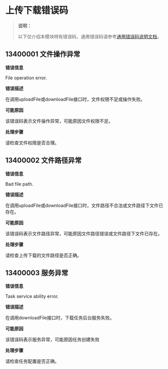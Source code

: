 # 上传下载错误码

> **说明：**
>
> 以下仅介绍本模块特有错误码，通用错误码请参考[通用错误码说明文档](errorcode-universal.md)。

## 13400001 文件操作异常

**错误信息**

File operation error.

**错误描述**

在调用uploadFile或downloadFile接口时，文件权限不足或操作失败。

**可能原因**

该错误码表示文件操作异常，可能原因文件权限不足。

**处理步骤**

请检查文件权限是否合理。

## 13400002 文件路径异常

**错误信息**

Bad file path.

**错误描述**

在调用uploadFile或downloadFile接口时，文件路径不合法或文件路径下文件已存在。

**可能原因**

该错误码表示文件路径异常，可能原因文件路径错误或文件路径下文件已存在。

**处理步骤**

请检查上传下载的文件路径是否正确。

## 13400003 服务异常

**错误信息**

Task service ability error.

**错误描述**

在调用downloadFile接口时，下载任务后台服务失败。

**可能原因**

该错误码表示服务异常，可能原因任务创建失败

**处理步骤**

请检查任务配置是否正确。
